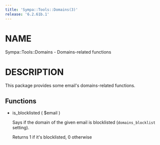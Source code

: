 ```yaml
---
title: 'Sympa::Tools::Domains(3)'
release: '6.2.61b.1'
---
```


# NAME

Sympa::Tools::Domains - Domains-related functions

# DESCRIPTION

This package provides some email's domains-related functions.

## Functions

- is\_blocklisted ( $email )

    Says if the domain of the given email is blocklisted (`domains_blocklist`
    setting).

    Returns 1 if it's blocklisted, 0 otherwise
